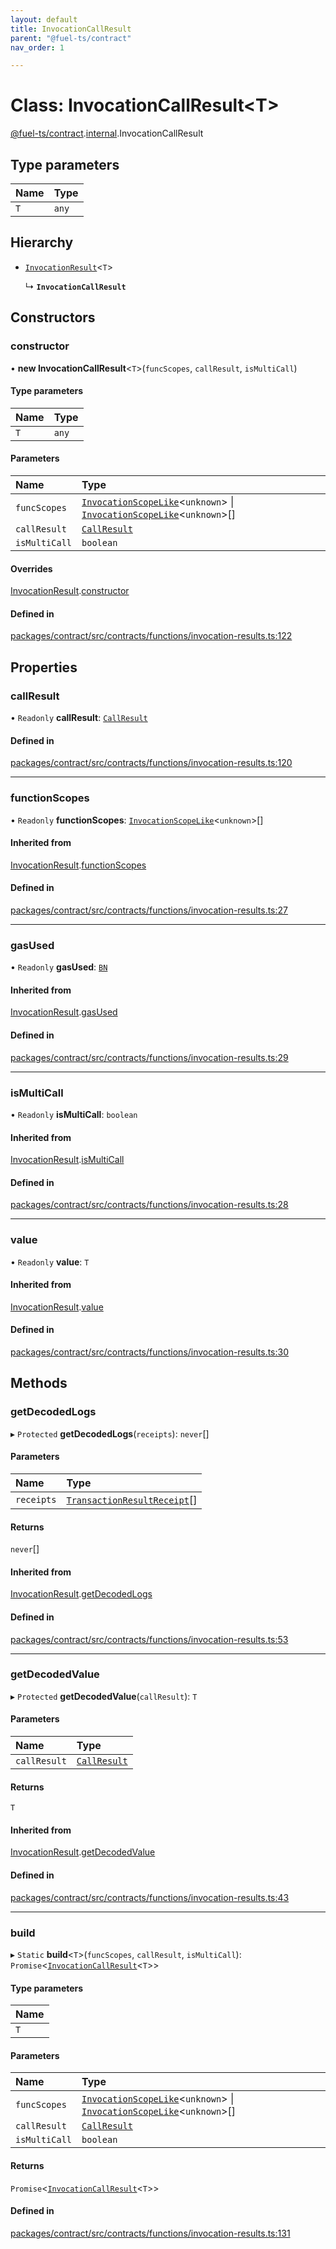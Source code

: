 ```yaml
---
layout: default
title: InvocationCallResult
parent: "@fuel-ts/contract"
nav_order: 1

---
```


# Class: InvocationCallResult<T\>

[@fuel-ts/contract](../index.md).[internal](../namespaces/internal.md).InvocationCallResult

## Type parameters

| Name | Type |
| :------ | :------ |
| `T` | `any` |

## Hierarchy

- [`InvocationResult`](InvocationResult.md)<`T`\>

  ↳ **`InvocationCallResult`**

## Constructors

### constructor

• **new InvocationCallResult**<`T`\>(`funcScopes`, `callResult`, `isMultiCall`)

#### Type parameters

| Name | Type |
| :------ | :------ |
| `T` | `any` |

#### Parameters

| Name | Type |
| :------ | :------ |
| `funcScopes` | [`InvocationScopeLike`](../index.md#invocationscopelike)<`unknown`\> \| [`InvocationScopeLike`](../index.md#invocationscopelike)<`unknown`\>[] |
| `callResult` | [`CallResult`](../namespaces/internal.md#callresult) |
| `isMultiCall` | `boolean` |

#### Overrides

[InvocationResult](InvocationResult.md).[constructor](InvocationResult.md#constructor)

#### Defined in

[packages/contract/src/contracts/functions/invocation-results.ts:122](https://github.com/FuelLabs/fuels-ts/blob/master/packages/contract/src/contracts/functions/invocation-results.ts#L122)

## Properties

### callResult

• `Readonly` **callResult**: [`CallResult`](../namespaces/internal.md#callresult)

#### Defined in

[packages/contract/src/contracts/functions/invocation-results.ts:120](https://github.com/FuelLabs/fuels-ts/blob/master/packages/contract/src/contracts/functions/invocation-results.ts#L120)

___

### functionScopes

• `Readonly` **functionScopes**: [`InvocationScopeLike`](../index.md#invocationscopelike)<`unknown`\>[]

#### Inherited from

[InvocationResult](InvocationResult.md).[functionScopes](InvocationResult.md#functionscopes)

#### Defined in

[packages/contract/src/contracts/functions/invocation-results.ts:27](https://github.com/FuelLabs/fuels-ts/blob/master/packages/contract/src/contracts/functions/invocation-results.ts#L27)

___

### gasUsed

• `Readonly` **gasUsed**: [`BN`](internal-BN.md)

#### Inherited from

[InvocationResult](InvocationResult.md).[gasUsed](InvocationResult.md#gasused)

#### Defined in

[packages/contract/src/contracts/functions/invocation-results.ts:29](https://github.com/FuelLabs/fuels-ts/blob/master/packages/contract/src/contracts/functions/invocation-results.ts#L29)

___

### isMultiCall

• `Readonly` **isMultiCall**: `boolean`

#### Inherited from

[InvocationResult](InvocationResult.md).[isMultiCall](InvocationResult.md#ismulticall)

#### Defined in

[packages/contract/src/contracts/functions/invocation-results.ts:28](https://github.com/FuelLabs/fuels-ts/blob/master/packages/contract/src/contracts/functions/invocation-results.ts#L28)

___

### value

• `Readonly` **value**: `T`

#### Inherited from

[InvocationResult](InvocationResult.md).[value](InvocationResult.md#value)

#### Defined in

[packages/contract/src/contracts/functions/invocation-results.ts:30](https://github.com/FuelLabs/fuels-ts/blob/master/packages/contract/src/contracts/functions/invocation-results.ts#L30)

## Methods

### getDecodedLogs

▸ `Protected` **getDecodedLogs**(`receipts`): `never`[]

#### Parameters

| Name | Type |
| :------ | :------ |
| `receipts` | [`TransactionResultReceipt`](../namespaces/internal.md#transactionresultreceipt)[] |

#### Returns

`never`[]

#### Inherited from

[InvocationResult](InvocationResult.md).[getDecodedLogs](InvocationResult.md#getdecodedlogs)

#### Defined in

[packages/contract/src/contracts/functions/invocation-results.ts:53](https://github.com/FuelLabs/fuels-ts/blob/master/packages/contract/src/contracts/functions/invocation-results.ts#L53)

___

### getDecodedValue

▸ `Protected` **getDecodedValue**(`callResult`): `T`

#### Parameters

| Name | Type |
| :------ | :------ |
| `callResult` | [`CallResult`](../namespaces/internal.md#callresult) |

#### Returns

`T`

#### Inherited from

[InvocationResult](InvocationResult.md).[getDecodedValue](InvocationResult.md#getdecodedvalue)

#### Defined in

[packages/contract/src/contracts/functions/invocation-results.ts:43](https://github.com/FuelLabs/fuels-ts/blob/master/packages/contract/src/contracts/functions/invocation-results.ts#L43)

___

### build

▸ `Static` **build**<`T`\>(`funcScopes`, `callResult`, `isMultiCall`): `Promise`<[`InvocationCallResult`](internal-InvocationCallResult.md)<`T`\>\>

#### Type parameters

| Name |
| :------ |
| `T` |

#### Parameters

| Name | Type |
| :------ | :------ |
| `funcScopes` | [`InvocationScopeLike`](../index.md#invocationscopelike)<`unknown`\> \| [`InvocationScopeLike`](../index.md#invocationscopelike)<`unknown`\>[] |
| `callResult` | [`CallResult`](../namespaces/internal.md#callresult) |
| `isMultiCall` | `boolean` |

#### Returns

`Promise`<[`InvocationCallResult`](internal-InvocationCallResult.md)<`T`\>\>

#### Defined in

[packages/contract/src/contracts/functions/invocation-results.ts:131](https://github.com/FuelLabs/fuels-ts/blob/master/packages/contract/src/contracts/functions/invocation-results.ts#L131)
